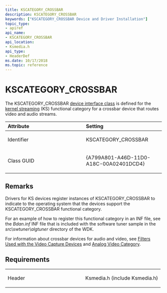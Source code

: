 ```yaml
---
title: KSCATEGORY_CROSSBAR
description: KSCATEGORY_CROSSBAR
keywords: ["KSCATEGORY_CROSSBAR Device and Driver Installation"]
topic_type:
- apiref
api_name:
- KSCATEGORY_CROSSBAR
api_location:
- Ksmedia.h
api_type:
- HeaderDef
ms.date: 10/17/2018
ms.topic: reference
---
```


# KSCATEGORY_CROSSBAR


The KSCATEGORY_CROSSBAR [device interface class](./overview-of-device-interface-classes.md) is defined for the [kernel streaming](../stream/streaming-minidrivers2.md) (KS) functional category for a crossbar device that routes video and audio streams.

<table>
<colgroup>
<col width="50%" />
<col width="50%" />
</colgroup>
<thead>
<tr class="header">
<th align="left">Attribute</th>
<th align="left">Setting</th>
</tr>
</thead>
<tbody>
<tr class="odd">
<td align="left"><p>Identifier</p></td>
<td align="left"><p>KSCATEGORY_CROSSBAR</p></td>
</tr>
<tr class="even">
<td align="left"><p>Class GUID</p></td>
<td align="left"><p>{A799A801-A46D-11D0-A18C-00A02401DCD4}</p></td>
</tr>
</tbody>
</table>

 

## Remarks

Drivers for KS devices register instances of KSCATEGORY_CROSSBAR to indicate to the operating system that the devices support the KSCATEGORY_CROSSBAR functional category.

For an example of how to register this functional category in an INF file, see the *Bdan.inf* INF file that is included with the software tuner sample in the *src\\swtuner\\algtuner* directory of the WDK.

For information about crossbar devices for audio and video, see [Filters Used with the Video Capture Devices](../stream/filters-used-with-the-video-capture-devices.md) and [Analog Video Category](../stream/analog-video-category.md).

## Requirements

<table>
<colgroup>
<col width="50%" />
<col width="50%" />
</colgroup>
<tbody>
<tr class="odd">
<td align="left"><p>Header</p></td>
<td align="left">Ksmedia.h (include Ksmedia.h)</td>
</tr>
</tbody>
</table>

 

